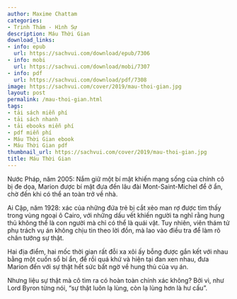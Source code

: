 ```yaml
---
author: Maxime Chattam
categories:
- Trinh Thám - Hình Sự
description: Máu Thời Gian
download_links:
- info: epub
  url: https://sachvui.com/download/epub/7306
- info: mobi
  url: https://sachvui.com/download/mobi/7307
- info: pdf
  url: https://sachvui.com/download/pdf/7308
image: https://sachvui.com/cover/2019/mau-thoi-gian.jpg
layout: post
permalink: /mau-thoi-gian.html
tags:
- tải sách miễn phí
- tải sách nhanh
- tải ebooks miễn phí
- pdf miễn phí
- Máu Thời Gian ebook
- Máu Thời Gian pdf
thumbnail_url: https://sachvui.com/cover/2019/mau-thoi-gian.jpg
title: Máu Thời Gian
---
```


 <div class="item-desc text-justify"> <p>Nước Pháp, năm 2005: Nắm giữ một bí mật khiến mạng sống của chính cô bị đe dọa, Marion được bí mật đưa đến lâu đài Mont-Saint-Michel để ở ẩn, chờ đến khi có thể an toàn trở về nhà.</p><p>Ai Cập, năm 1928: xác của những đứa trẻ bị cắt xẻo man rợ được tìm thấy trong vùng ngoại ô Cairo, với những dấu vết khiến người ta nghĩ rằng hung thủ không thể là con người mà chỉ có thể là quái vật. Tuy nhiên, viên thám tử phụ trách vụ án không chịu tin theo lời đồn, mà lao vào điều tra để làm rõ chân tướng sự thật.</p><p>Hai địa điểm, hai mốc thời gian rất đỗi xa xôi ấy bỗng được gắn kết với nhau bằng một cuốn sổ bí ẩn, để rồi quá khứ và hiện tại đan xen nhau, đưa Marion đến với sự thật hết sức bất ngờ về hung thủ của vụ án.</p><p>Nhưng liệu sự thật mà cô tìm ra có hoàn toàn chính xác không? Bởi vì, như Lord Byron từng nói, “sự thật luôn lạ lùng, còn lạ lùng hơn là hư cấu”.</p> </div>